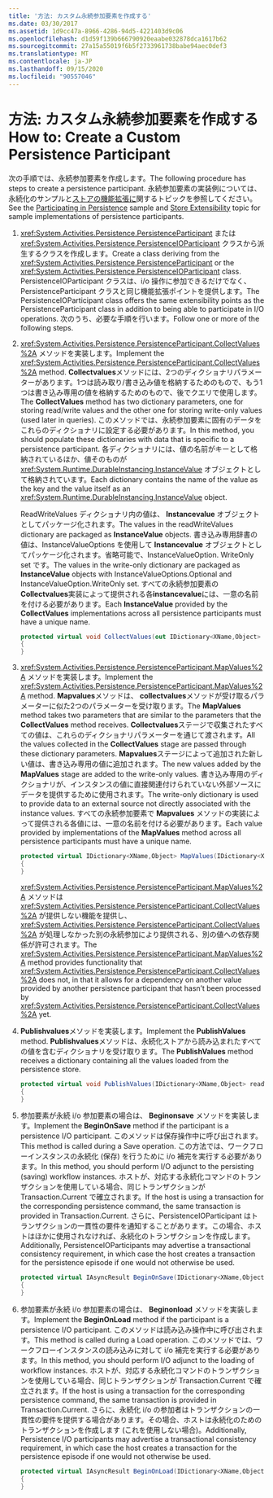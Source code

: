 ```yaml
---
title: '方法: カスタム永続参加要素を作成する'
ms.date: 03/30/2017
ms.assetid: 1d9cc47a-8966-4286-94d5-4221403d9c06
ms.openlocfilehash: d1d59f139b666790920eaabe032878dca1617b62
ms.sourcegitcommit: 27a15a55019f6b5f2733961738babe94aec0def3
ms.translationtype: MT
ms.contentlocale: ja-JP
ms.lasthandoff: 09/15/2020
ms.locfileid: "90557046"
---
```

# <a name="how-to-create-a-custom-persistence-participant"></a><span data-ttu-id="42561-102">方法: カスタム永続参加要素を作成する</span><span class="sxs-lookup"><span data-stu-id="42561-102">How to: Create a Custom Persistence Participant</span></span>
<span data-ttu-id="42561-103">次の手順では、永続参加要素を作成します。</span><span class="sxs-lookup"><span data-stu-id="42561-103">The following procedure has steps to create a persistence participant.</span></span> <span data-ttu-id="42561-104">永続参加要素の実装例については、永続化のサンプルと[ストアの機能拡張](store-extensibility.md)[に](/previous-versions/dotnet/netframework-4.0/dd699769(v=vs.100))関するトピックを参照してください。</span><span class="sxs-lookup"><span data-stu-id="42561-104">See the [Participating in Persistence](/previous-versions/dotnet/netframework-4.0/dd699769(v=vs.100)) sample and [Store Extensibility](store-extensibility.md) topic for sample implementations of persistence participants.</span></span>  
  
1. <span data-ttu-id="42561-105"><xref:System.Activities.Persistence.PersistenceParticipant> または <xref:System.Activities.Persistence.PersistenceIOParticipant> クラスから派生するクラスを作成します。</span><span class="sxs-lookup"><span data-stu-id="42561-105">Create a class deriving from the <xref:System.Activities.Persistence.PersistenceParticipant> or the <xref:System.Activities.Persistence.PersistenceIOParticipant> class.</span></span> <span data-ttu-id="42561-106">PersistenceIOParticipant クラスは、i/o 操作に参加できるだけでなく、PersistenceParticipant クラスと同じ機能拡張ポイントを提供します。</span><span class="sxs-lookup"><span data-stu-id="42561-106">The PersistenceIOParticipant class offers the same extensibility points as the PersistenceParticipant class in addition to being able to participate in I/O operations.</span></span> <span data-ttu-id="42561-107">次のうち、必要な手順を行います。</span><span class="sxs-lookup"><span data-stu-id="42561-107">Follow one or more of the following steps.</span></span>  
  
2. <span data-ttu-id="42561-108"><xref:System.Activities.Persistence.PersistenceParticipant.CollectValues%2A> メソッドを実装します。</span><span class="sxs-lookup"><span data-stu-id="42561-108">Implement the <xref:System.Activities.Persistence.PersistenceParticipant.CollectValues%2A> method.</span></span> <span data-ttu-id="42561-109">**Collectvalues**メソッドには、2つのディクショナリパラメーターがあります。1つは読み取り/書き込み値を格納するためのもので、もう1つは書き込み専用の値を格納するためのもので、後でクエリで使用します。</span><span class="sxs-lookup"><span data-stu-id="42561-109">The **CollectValues** method has two dictionary parameters, one for storing read/write values and the other one for storing write-only values (used later in queries).</span></span> <span data-ttu-id="42561-110">このメソッドでは、永続参加要素に固有のデータをこれらのディクショナリに設定する必要があります。</span><span class="sxs-lookup"><span data-stu-id="42561-110">In this method, you should populate these dictionaries with data that is specific to a persistence participant.</span></span> <span data-ttu-id="42561-111">各ディクショナリには、値の名前がキーとして格納されているほか、値そのものが <xref:System.Runtime.DurableInstancing.InstanceValue> オブジェクトとして格納されています。</span><span class="sxs-lookup"><span data-stu-id="42561-111">Each dictionary contains the name of the value as the key and the value itself as an <xref:System.Runtime.DurableInstancing.InstanceValue> object.</span></span>  
  
    <span data-ttu-id="42561-112">ReadWriteValues ディクショナリ内の値は、 **Instancevalue** オブジェクトとしてパッケージ化されます。</span><span class="sxs-lookup"><span data-stu-id="42561-112">The values in the readWriteValues dictionary are packaged as **InstanceValue** objects.</span></span> <span data-ttu-id="42561-113">書き込み専用辞書の値は、InstanceValueOptions を使用して **Instancevalue** オブジェクトとしてパッケージ化されます。省略可能で、InstanceValueOption. WriteOnly set です。</span><span class="sxs-lookup"><span data-stu-id="42561-113">The values in the write-only dictionary are packaged as **InstanceValue** objects with InstanceValueOptions.Optional and InstanceValueOption.WriteOnly set.</span></span> <span data-ttu-id="42561-114">すべての永続参加要素の**Collectvalues**実装によって提供される各**instancevalue**には、一意の名前を付ける必要があります。</span><span class="sxs-lookup"><span data-stu-id="42561-114">Each **InstanceValue** provided by the **CollectValues** implementations across all persistence participants must have a unique name.</span></span>
  
    ```csharp  
    protected virtual void CollectValues(out IDictionary<XName,Object> readWriteValues, out IDictionary<XName,Object> writeOnlyValues)
    {
    }
    ```  
  
3. <span data-ttu-id="42561-115"><xref:System.Activities.Persistence.PersistenceParticipant.MapValues%2A> メソッドを実装します。</span><span class="sxs-lookup"><span data-stu-id="42561-115">Implement the <xref:System.Activities.Persistence.PersistenceParticipant.MapValues%2A> method.</span></span> <span data-ttu-id="42561-116">**Mapvalues**メソッドは、 **collectvalues**メソッドが受け取るパラメーターに似た2つのパラメーターを受け取ります。</span><span class="sxs-lookup"><span data-stu-id="42561-116">The **MapValues** method takes two parameters that are similar to the parameters that the **CollectValues** method receives.</span></span> <span data-ttu-id="42561-117">**Collectvalues**ステージで収集されたすべての値は、これらのディクショナリパラメーターを通じて渡されます。</span><span class="sxs-lookup"><span data-stu-id="42561-117">All the values collected in the **CollectValues** stage are passed through these dictionary parameters.</span></span> <span data-ttu-id="42561-118">**Mapvalues**ステージによって追加された新しい値は、書き込み専用の値に追加されます。</span><span class="sxs-lookup"><span data-stu-id="42561-118">The new values added by the **MapValues** stage are added to the write-only values.</span></span>  <span data-ttu-id="42561-119">書き込み専用のディクショナリが、インスタンスの値に直接関連付けられていない外部ソースにデータを提供するために使用されます。</span><span class="sxs-lookup"><span data-stu-id="42561-119">The write-only dictionary is used to provide data to an external source not directly associated with the instance values.</span></span> <span data-ttu-id="42561-120">すべての永続参加要素で **Mapvalues** メソッドの実装によって提供される各値には、一意の名前を付ける必要があります。</span><span class="sxs-lookup"><span data-stu-id="42561-120">Each value provided by implementations of the **MapValues** method across all persistence participants must have a unique name.</span></span>  
  
    ```csharp  
    protected virtual IDictionary<XName,Object> MapValues(IDictionary<XName,Object> readWriteValues,IDictionary<XName,Object> writeOnlyValues)
    {
    }
    ```  
  
     <span data-ttu-id="42561-121"><xref:System.Activities.Persistence.PersistenceParticipant.MapValues%2A> メソッドは <xref:System.Activities.Persistence.PersistenceParticipant.CollectValues%2A> が提供しない機能を提供し、<xref:System.Activities.Persistence.PersistenceParticipant.CollectValues%2A> が処理しなかった別の永続参加により提供される、別の値への依存関係が許可されます。</span><span class="sxs-lookup"><span data-stu-id="42561-121">The <xref:System.Activities.Persistence.PersistenceParticipant.MapValues%2A> method provides functionality that <xref:System.Activities.Persistence.PersistenceParticipant.CollectValues%2A> does not, in that it allows for a dependency on another value provided by another persistence participant that hasn’t been processed by <xref:System.Activities.Persistence.PersistenceParticipant.CollectValues%2A> yet.</span></span>  
  
4. <span data-ttu-id="42561-122">**Publishvalues**メソッドを実装します。</span><span class="sxs-lookup"><span data-stu-id="42561-122">Implement the **PublishValues** method.</span></span> <span data-ttu-id="42561-123">**Publishvalues**メソッドは、永続化ストアから読み込まれたすべての値を含むディクショナリを受け取ります。</span><span class="sxs-lookup"><span data-stu-id="42561-123">The **PublishValues** method receives a dictionary containing all the values loaded from the persistence store.</span></span>  
  
    ```csharp  
    protected virtual void PublishValues(IDictionary<XName,Object> readWriteValues)
    {
    }
    ```  
  
5. <span data-ttu-id="42561-124">参加要素が永続 i/o 参加要素の場合は、 **Beginonsave** メソッドを実装します。</span><span class="sxs-lookup"><span data-stu-id="42561-124">Implement the **BeginOnSave** method if the participant is a persistence I/O participant.</span></span> <span data-ttu-id="42561-125">このメソッドは保存操作中に呼び出されます。</span><span class="sxs-lookup"><span data-stu-id="42561-125">This method is called during a Save operation.</span></span> <span data-ttu-id="42561-126">この方法では、ワークフローインスタンスの永続化 (保存) を行うために i/o 補完を実行する必要があります。</span><span class="sxs-lookup"><span data-stu-id="42561-126">In this method, you should perform I/O adjunct to the persisting (saving) workflow instances.</span></span>  <span data-ttu-id="42561-127">ホストが、対応する永続化コマンドのトランザクションを使用している場合、同じトランザクションが Transaction.Current で確立されます。</span><span class="sxs-lookup"><span data-stu-id="42561-127">If the host is using a transaction for the corresponding persistence command, the same transaction is provided in Transaction.Current.</span></span>  <span data-ttu-id="42561-128">さらに、PersistenceIOParticipant はトランザクションの一貫性の要件を通知することがあります。この場合、ホストはほかに使用されなければ、永続化のトランザクションを作成します。</span><span class="sxs-lookup"><span data-stu-id="42561-128">Additionally, PersistenceIOParticipants may advertise a transactional consistency requirement, in which case the host creates a transaction for the persistence episode if one would not otherwise be used.</span></span>  
  
    ```csharp  
    protected virtual IAsyncResult BeginOnSave(IDictionary<XName,Object> readWriteValues, IDictionary<XName,Object> writeOnlyValues, TimeSpan timeout, AsyncCallback callback, Object state)
    {
    }
    ```  
  
6. <span data-ttu-id="42561-129">参加要素が永続 i/o 参加要素の場合は、 **Beginonload** メソッドを実装します。</span><span class="sxs-lookup"><span data-stu-id="42561-129">Implement the **BeginOnLoad** method if the participant is a persistence I/O participant.</span></span> <span data-ttu-id="42561-130">このメソッドは読み込み操作中に呼び出されます。</span><span class="sxs-lookup"><span data-stu-id="42561-130">This method is called during a Load operation.</span></span> <span data-ttu-id="42561-131">このメソッドでは、ワークフローインスタンスの読み込みに対して i/o 補完を実行する必要があります。</span><span class="sxs-lookup"><span data-stu-id="42561-131">In this method, you should perform I/O adjunct to the loading of workflow instances.</span></span> <span data-ttu-id="42561-132">ホストが、対応する永続化コマンドのトランザクションを使用している場合、同じトランザクションが Transaction.Current で確立されます。</span><span class="sxs-lookup"><span data-stu-id="42561-132">If the host is using a transaction for the corresponding persistence command, the same transaction is provided in Transaction.Current.</span></span> <span data-ttu-id="42561-133">さらに、永続化 i/o の参加者はトランザクションの一貫性の要件を提供する場合があります。その場合、ホストは永続化のためのトランザクションを作成します (これを使用しない場合)。</span><span class="sxs-lookup"><span data-stu-id="42561-133">Additionally, Persistence I/O participants may advertise a transactional consistency requirement, in which case the host creates a transaction for the persistence episode if one would not otherwise be used.</span></span>  
  
    ```csharp  
    protected virtual IAsyncResult BeginOnLoad(IDictionary<XName,Object> readWriteValues, TimeSpan timeout, AsyncCallback callback, Object state)
    {
    }
    ```
